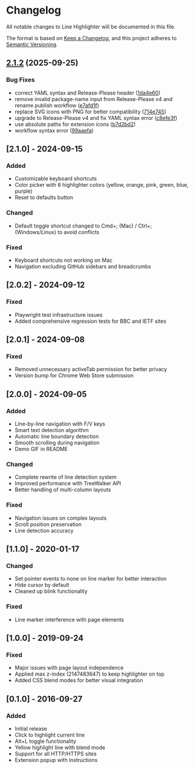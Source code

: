 # Changelog

All notable changes to Line Highlighter will be documented in this file.

The format is based on [Keep a Changelog](https://keepachangelog.com/en/1.0.0/),
and this project adheres to [Semantic Versioning](https://semver.org/spec/v2.0.0.html).

## [2.1.2](https://github.com/kylechadha/line-highlighter/compare/v2.1.1...v2.1.2) (2025-09-25)


### Bug Fixes

* correct YAML syntax and Release-Please header ([1da4e60](https://github.com/kylechadha/line-highlighter/commit/1da4e603455514890968cefa2bc00a46fdd9429c))
* remove invalid package-name input from Release-Please v4 and rename publish workflow ([e7afd1f](https://github.com/kylechadha/line-highlighter/commit/e7afd1f53f308334ff3eb09bd81efb6b5c052979))
* replace SVG icons with PNG for better compatibility ([714e745](https://github.com/kylechadha/line-highlighter/commit/714e745a44f98318cab3911dc42277dce6a0c98f))
* upgrade to Release-Please v4 and fix YAML syntax error ([c8efe3f](https://github.com/kylechadha/line-highlighter/commit/c8efe3f07c5905f3c84d31fa8670b13bbcb61f3b))
* use absolute paths for extension icons ([b7d2bd2](https://github.com/kylechadha/line-highlighter/commit/b7d2bd24607a1338ce453da0671c54e0969676c7))
* workflow syntax error ([99aaefa](https://github.com/kylechadha/line-highlighter/commit/99aaefa78a2b3020049da14b5549b8e8fb3f7538))

## [2.1.0] - 2024-09-15

### Added
- Customizable keyboard shortcuts
- Color picker with 6 highlighter colors (yellow, orange, pink, green, blue, purple)
- Reset to defaults button

### Changed
- Default toggle shortcut changed to Cmd+; (Mac) / Ctrl+; (Windows/Linux) to avoid conflicts

### Fixed
- Keyboard shortcuts not working on Mac
- Navigation excluding GitHub sidebars and breadcrumbs

## [2.0.2] - 2024-09-12

### Fixed
- Playwright test infrastructure issues
- Added comprehensive regression tests for BBC and IETF sites

## [2.0.1] - 2024-09-08

### Fixed
- Removed unnecessary activeTab permission for better privacy
- Version bump for Chrome Web Store submission

## [2.0.0] - 2024-09-05

### Added
- Line-by-line navigation with F/V keys
- Smart text detection algorithm
- Automatic line boundary detection
- Smooth scrolling during navigation
- Demo GIF in README

### Changed
- Complete rewrite of line detection system
- Improved performance with TreeWalker API
- Better handling of multi-column layouts

### Fixed
- Navigation issues on complex layouts
- Scroll position preservation
- Line detection accuracy

## [1.1.0] - 2020-01-17

### Changed
- Set pointer events to none on line marker for better interaction
- Hide cursor by default
- Cleaned up blink functionality

### Fixed
- Line marker interference with page elements

## [1.0.0] - 2019-09-24

### Fixed
- Major issues with page layout independence
- Applied max z-index (2147483647) to keep highlighter on top
- Added CSS blend modes for better visual integration

## [0.1.0] - 2016-09-27

### Added
- Initial release
- Click to highlight current line
- Alt+L toggle functionality
- Yellow highlight line with blend mode
- Support for all HTTP/HTTPS sites
- Extension popup with instructions
